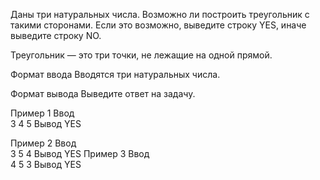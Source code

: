 Даны три натуральных числа. Возможно ли построить треугольник с такими сторонами. Если это возможно, выведите строку YES, иначе выведите строку NO.

Треугольник — это три точки, не лежащие на одной прямой.

Формат ввода
Вводятся три натуральных числа.

Формат вывода
Выведите ответ на задачу.

Пример 1
Ввод	
3
4
5
Вывод
YES

Пример 2
Ввод	
3
5
4
Вывод
YES
Пример 3
Ввод	
4
5
3
Вывод
YES
